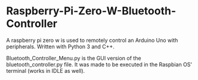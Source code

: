 # Raspberry-Pi-Zero-W-Bluetooth-Controller
A raspberry pi zero w is used to remotely control an Arduino Uno with peripherals. Written with Python 3 and C++.

Bluetooth_Controller_Menu.py is the GUI version of the bluetooth_controller.py file. It was made to be executed in the Raspbian OS' terminal (works in IDLE as well).
